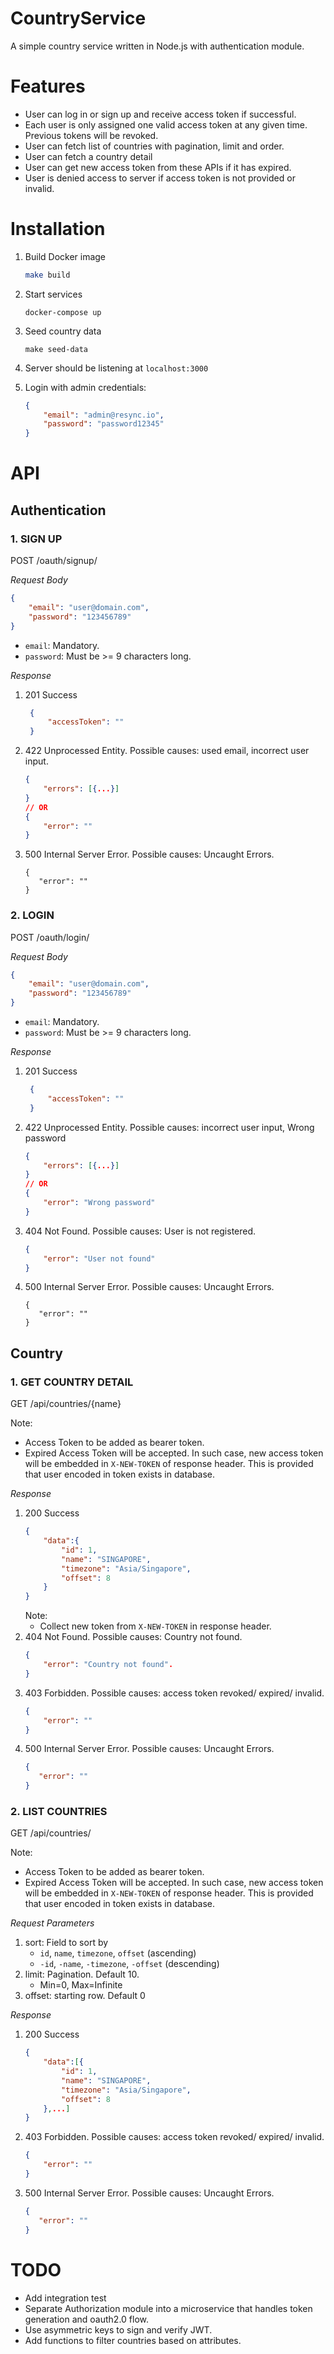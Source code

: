 # CountryService

A simple country service written in Node.js with authentication module. 

# Features

- User can log in or sign up and receive access token if successful.
- Each user is only assigned one valid access token at any given time. Previous tokens will be revoked.
- User can fetch list of countries with pagination, limit and order.
- User can fetch a country detail
- User can get new access token from these APIs if it has expired.
- User is denied access to server if access token is not provided or invalid.

# Installation

1. Build Docker image
   ```bash
   make build
   ```
2. Start services
   ```
   docker-compose up
   ```
3. Seed country data
   ```
   make seed-data
   ```
4. Server should be listening at `localhost:3000`

5. Login with admin credentials:
    ```json
    {
        "email": "admin@resync.io",
        "password": "password12345"
    }
    ```

# API

## Authentication

### 1. SIGN UP

POST /oauth/signup/

*Request Body*
```json
{
    "email": "user@domain.com",
    "password": "123456789"
}
```
- `email`: Mandatory.
- `password`: Must be >= 9 characters long.


*Response*
1. 201 Success
   ```json
    {
        "accessToken": ""
    }
   ```
2. 422 Unprocessed Entity. Possible causes: used email, incorrect user input.
   ```json
   {
       "errors": [{...}]
   }
   // OR
   {
       "error": ""
   }
   ```
3. 500 Internal Server Error. Possible causes: Uncaught Errors.
    ```
    {
       "error": ""
   }
    ```

### 2. LOGIN

POST /oauth/login/

*Request Body*
```json
{
    "email": "user@domain.com",
    "password": "123456789"
}
```
- `email`: Mandatory.
- `password`: Must be >= 9 characters long.


*Response*
1. 201 Success
   ```json
    {
        "accessToken": ""
    }
   ```
2. 422 Unprocessed Entity. Possible causes: incorrect user input, Wrong password
   ```json
   {
       "errors": [{...}]
   }
   // OR
   {
       "error": "Wrong password"
   }
3. 404 Not Found. Possible causes: User is not registered.
    ```json
    {
        "error": "User not found"
    }
    ```
4. 500 Internal Server Error. Possible causes: Uncaught Errors.
    ```
    {
       "error": ""
   }
    ```

## Country

### 1. GET COUNTRY DETAIL

GET /api/countries/{name}

Note:
  - Access Token to be added as bearer token.
  - Expired Access Token will be accepted. In such case, new access token will be embedded in
  `X-NEW-TOKEN` of response header. This is provided that user encoded in token exists
  in database.

*Response*
1. 200 Success
    ```json
    {
        "data":{
            "id": 1,
            "name": "SINGAPORE",
            "timezone": "Asia/Singapore",
            "offset": 8
        }
    }
    ```
    Note:
      - Collect new token from `X-NEW-TOKEN` in response header.
2. 404 Not Found. Possible causes: Country not found.
    ```json
    {
        "error": "Country not found".
    }
    ```
3. 403 Forbidden. Possible causes: access token revoked/ expired/ invalid.
    ```json
    {
        "error": ""
    }
    ```
4. 500 Internal Server Error. Possible causes: Uncaught Errors.
    ```json
    {
       "error": ""
   }
    ```

### 2. LIST COUNTRIES

GET /api/countries/

Note:
  - Access Token to be added as bearer token.
  - Expired Access Token will be accepted. In such case, new access token will be embedded in
  `X-NEW-TOKEN` of response header. This is provided that user encoded in token exists
  in database.

*Request Parameters*
1. sort: Field to sort by
    - `id`, `name`, `timezone`, `offset` (ascending)
    - `-id`, `-name`, `-timezone`, `-offset` (descending)
2. limit: Pagination. Default 10.
    - Min=0, Max=Infinite
3. offset: starting row. Default 0


*Response*
1. 200 Success
    ```json
    {
        "data":[{
            "id": 1,
            "name": "SINGAPORE",
            "timezone": "Asia/Singapore",
            "offset": 8
        },...]
    }
    ```

3. 403 Forbidden. Possible causes: access token revoked/ expired/ invalid.
    ```json
    {
        "error": ""
    }
    ```
4. 500 Internal Server Error. Possible causes: Uncaught Errors.
    ```json
    {
       "error": ""
   }
    ```

# TODO

- Add integration test
- Separate Authorization module into a microservice that handles token generation and oauth2.0 flow.
- Use asymmetric keys to sign and verify JWT.
- Add functions to filter countries based on attributes.
